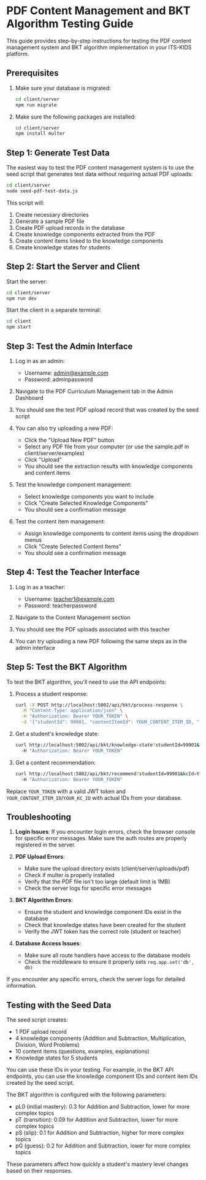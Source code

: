 # PDF Content Management and BKT Algorithm Testing Guide

This guide provides step-by-step instructions for testing the PDF content management system and BKT algorithm implementation in your ITS-KIDS platform.

## Prerequisites

1. Make sure your database is migrated:
   ```bash
   cd client/server
   npm run migrate
   ```

2. Make sure the following packages are installed:
   ```bash
   cd client/server
   npm install multer
   ```

## Step 1: Generate Test Data

The easiest way to test the PDF content management system is to use the seed script that generates test data without requiring actual PDF uploads:

```bash
cd client/server
node seed-pdf-test-data.js
```

This script will:
1. Create necessary directories
2. Generate a sample PDF file
3. Create PDF upload records in the database
4. Create knowledge components extracted from the PDF
5. Create content items linked to the knowledge components
6. Create knowledge states for students

## Step 2: Start the Server and Client

Start the server:
```bash
cd client/server
npm run dev
```

Start the client in a separate terminal:
```bash
cd client
npm start
```

## Step 3: Test the Admin Interface

1. Log in as an admin:
   - Username: admin@example.com
   - Password: adminpassword

2. Navigate to the PDF Curriculum Management tab in the Admin Dashboard

3. You should see the test PDF upload record that was created by the seed script

4. You can also try uploading a new PDF:
   - Click the "Upload New PDF" button
   - Select any PDF file from your computer (or use the sample.pdf in client/server/examples)
   - Click "Upload"
   - You should see the extraction results with knowledge components and content items

5. Test the knowledge component management:
   - Select knowledge components you want to include
   - Click "Create Selected Knowledge Components"
   - You should see a confirmation message

6. Test the content item management:
   - Assign knowledge components to content items using the dropdown menus
   - Click "Create Selected Content Items"
   - You should see a confirmation message

## Step 4: Test the Teacher Interface

1. Log in as a teacher:
   - Username: teacher1@example.com
   - Password: teacherpassword

2. Navigate to the Content Management section

3. You should see the PDF uploads associated with this teacher

4. You can try uploading a new PDF following the same steps as in the admin interface

## Step 5: Test the BKT Algorithm

To test the BKT algorithm, you'll need to use the API endpoints:

1. Process a student response:
   ```bash
   curl -X POST http://localhost:5002/api/bkt/process-response \
     -H "Content-Type: application/json" \
     -H "Authorization: Bearer YOUR_TOKEN" \
     -d '{"studentId": 99901, "contentItemId": YOUR_CONTENT_ITEM_ID, "correct": true, "timeSpent": 30}'
   ```

2. Get a student's knowledge state:
   ```bash
   curl http://localhost:5002/api/bkt/knowledge-state?studentId=99901&kcId=YOUR_KC_ID \
     -H "Authorization: Bearer YOUR_TOKEN"
   ```

3. Get a content recommendation:
   ```bash
   curl http://localhost:5002/api/bkt/recommend?studentId=99901&kcId=YOUR_KC_ID \
     -H "Authorization: Bearer YOUR_TOKEN"
   ```

Replace `YOUR_TOKEN` with a valid JWT token and `YOUR_CONTENT_ITEM_ID`/`YOUR_KC_ID` with actual IDs from your database.

## Troubleshooting

1. **Login Issues**: If you encounter login errors, check the browser console for specific error messages. Make sure the auth routes are properly registered in the server.

2. **PDF Upload Errors**: 
   - Make sure the upload directory exists (client/server/uploads/pdf)
   - Check if multer is properly installed
   - Verify that the PDF file isn't too large (default limit is 1MB)
   - Check the server logs for specific error messages

3. **BKT Algorithm Errors**:
   - Ensure the student and knowledge component IDs exist in the database
   - Check that knowledge states have been created for the student
   - Verify the JWT token has the correct role (student or teacher)

4. **Database Access Issues**:
   - Make sure all route handlers have access to the database models
   - Check the middleware to ensure it properly sets `req.app.set('db', db)`

If you encounter any specific errors, check the server logs for detailed information.

## Testing with the Seed Data

The seed script creates:
- 1 PDF upload record
- 4 knowledge components (Addition and Subtraction, Multiplication, Division, Word Problems)
- 10 content items (questions, examples, explanations)
- Knowledge states for 5 students

You can use these IDs in your testing. For example, in the BKT API endpoints, you can use the knowledge component IDs and content item IDs created by the seed script.

The BKT algorithm is configured with the following parameters:
- pL0 (initial mastery): 0.3 for Addition and Subtraction, lower for more complex topics
- pT (transition): 0.09 for Addition and Subtraction, lower for more complex topics
- pS (slip): 0.1 for Addition and Subtraction, higher for more complex topics
- pG (guess): 0.2 for Addition and Subtraction, lower for more complex topics

These parameters affect how quickly a student's mastery level changes based on their responses.
